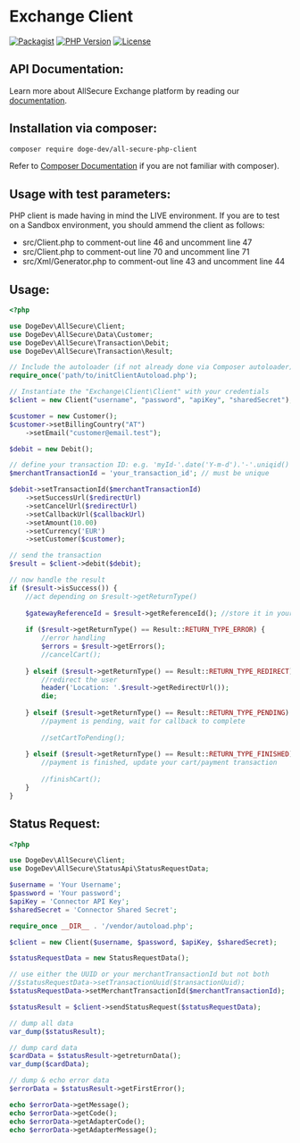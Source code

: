 Exchange Client
==============

[![Packagist](https://img.shields.io/packagist/v/allsecure-pay/php-exchange.svg)](https://packagist.org/packages/allsecure-pay/php-exchange)
[![PHP Version](https://img.shields.io/packagist/php-v/allsecure-pay/php-exchange.svg)](https://packagist.org/packages/allsecure-pay/php-exchange)
[![License](https://img.shields.io/github/license/allsecure-pay/php-exchange.svg)](LICENSE)

## API Documentation:

Learn more about AllSecure Exchange platform by reading our <a href="https://asxgw.com/documentation/gateway">documentation</a>.

## Installation via composer:

```sh
composer require doge-dev/all-secure-php-client
```
Refer to <a href="https://github.com/composer/composer/blob/master/doc/00-intro.md#introduction" alt="_new">Composer Documentation</a> if you are not familiar with composer).

## Usage with test parameters:

PHP client is made having in mind the LIVE environment. If you are to test 
on a Sandbox environment, you should ammend the client as follows:

- src/Client.php to comment-out line 46 and uncomment line 47
- src/Client.php to comment-out line 70 and uncomment line 71
- src/Xml/Generator.php to comment-out line 43 and uncomment line 44


## Usage:

```php
<?php

use DogeDev\AllSecure\Client;
use DogeDev\AllSecure\Data\Customer;
use DogeDev\AllSecure\Transaction\Debit;
use DogeDev\AllSecure\Transaction\Result;

// Include the autoloader (if not already done via Composer autoloader)
require_once('path/to/initClientAutoload.php');

// Instantiate the "Exchange\Client\Client" with your credentials
$client = new Client("username", "password", "apiKey", "sharedSecret");

$customer = new Customer();
$customer->setBillingCountry("AT")
	->setEmail("customer@email.test");

$debit = new Debit();

// define your transaction ID: e.g. 'myId-'.date('Y-m-d').'-'.uniqid()
$merchantTransactionId = 'your_transaction_id'; // must be unique

$debit->setTransactionId($merchantTransactionId)
	->setSuccessUrl($redirectUrl)
	->setCancelUrl($redirectUrl)
	->setCallbackUrl($callbackUrl)
	->setAmount(10.00)
	->setCurrency('EUR')
	->setCustomer($customer);

// send the transaction
$result = $client->debit($debit);

// now handle the result
if ($result->isSuccess()) {
	//act depending on $result->getReturnType()
	
    $gatewayReferenceId = $result->getReferenceId(); //store it in your database
    
    if ($result->getReturnType() == Result::RETURN_TYPE_ERROR) {
        //error handling
        $errors = $result->getErrors();
        //cancelCart();
    
    } elseif ($result->getReturnType() == Result::RETURN_TYPE_REDIRECT) {
        //redirect the user
        header('Location: '.$result->getRedirectUrl());
        die;
        
    } elseif ($result->getReturnType() == Result::RETURN_TYPE_PENDING) {
        //payment is pending, wait for callback to complete
    
        //setCartToPending();
    
    } elseif ($result->getReturnType() == Result::RETURN_TYPE_FINISHED) {
        //payment is finished, update your cart/payment transaction
    
        //finishCart();
    }
}
```
## Status Request:

```php
<?php

use DogeDev\AllSecure\Client;
use DogeDev\AllSecure\StatusApi\StatusRequestData;

$username = 'Your Username';
$password = 'Your password';
$apiKey = 'Connector API Key';
$sharedSecret = 'Connector Shared Secret';

require_once __DIR__ . '/vendor/autoload.php';

$client = new Client($username, $password, $apiKey, $sharedSecret);

$statusRequestData = new StatusRequestData();

// use either the UUID or your merchantTransactionId but not both
//$statusRequestData->setTransactionUuid($transactionUuid);
$statusRequestData->setMerchantTransactionId($merchantTransactionId);

$statusResult = $client->sendStatusRequest($statusRequestData);

// dump all data 
var_dump($statusResult);

// dump card data
$cardData = $statusResult->getreturnData();
var_dump($cardData);

// dump & echo error data
$errorData = $statusResult->getFirstError();

echo $errorData->getMessage();
echo $errorData->getCode();
echo $errorData->getAdapterCode();
echo $errorData->getAdapterMessage();
